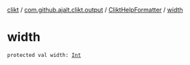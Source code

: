 [clikt](../../index.md) / [com.github.ajalt.clikt.output](../index.md) / [CliktHelpFormatter](index.md) / [width](./width.md)

# width

`protected val width: `[`Int`](https://kotlinlang.org/api/latest/jvm/stdlib/kotlin/-int/index.html)